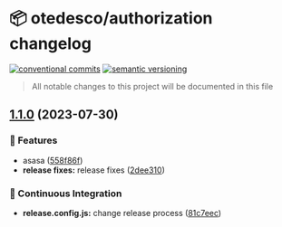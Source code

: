 # 📦 otedesco/authorization changelog

[![conventional commits](https://img.shields.io/badge/conventional%20commits-1.0.0-yellow.svg)](https://conventionalcommits.org)
[![semantic versioning](https://img.shields.io/badge/semantic%20versioning-2.0.0-green.svg)](https://semver.org)

> All notable changes to this project will be documented in this file

## [1.1.0](https://github.com/otedesco/authorization/compare/v1.0.0...v1.1.0) (2023-07-30)


### 🍕 Features

* asasa ([558f86f](https://github.com/otedesco/authorization/commit/558f86f7a67487969d362da59363ba1afbd44a67))
* **release fixes:** release fixes ([2dee310](https://github.com/otedesco/authorization/commit/2dee31078bcca50ac0e1cdfe44996110c1f08936))


### 🔁 Continuous Integration

* **release.config.js:** change release process ([81c7eec](https://github.com/otedesco/authorization/commit/81c7eeca97856a375b7fd1b09f795b9c87a0424c))
